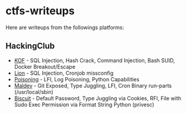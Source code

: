 # ctfs-writeups
Here are writeups from the followings platforms:

## HackingClub
* [KOF](hacking-club/KOF.md) - SQL Injection, Hash Crack, Command Injection, Bash SUID, Docker Breakout/Escape
* [Lion](hacking-club/Lion.md) - SQL Injection, Cronjob missconfig
* [Poisoning](hacking-club/Poisoning.md) - LFI, Log Poisoning, Python Capabilities
* [Maldev](hacking-club/Maldev.md) - Git Exposed, Type Juggling, LFI, Cron Binary run-parts (/usr/local/sbin)
* [Biscuit](hacking-club/Biscuit.md) - Default Password, Type Juggling via Cookies, RFI, File with Sudo Exec Permission via Format String Python (privesc)